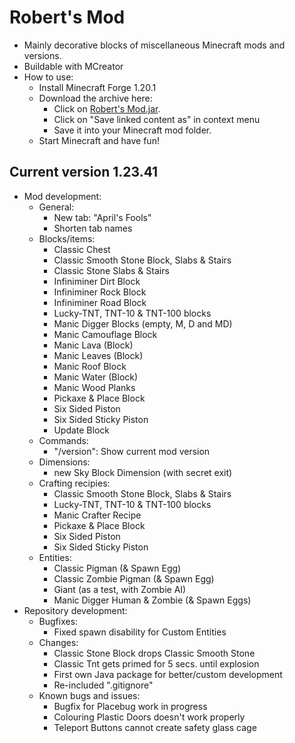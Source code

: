 # Robert's Mod

- Mainly decorative blocks of miscellaneous Minecraft mods and versions.
- Buildable with MCreator
- How to use:
  - Install Minecraft Forge 1.20.1
  - Download the archive here:
    - Click on [Robert's Mod.jar](https://github.com/DerRobert-28/RobertsMod/releases/download/v1.23.41/RobertsMod.jar).
    - Click on "Save linked content as" in context menu
    - Save it into your Minecraft mod folder.
  - Start Minecraft and have fun!

## Current version 1.23.41

- Mod development:
  - General:
    - New tab: "April's Fools"
    - Shorten tab names
  - Blocks/items:
    - Classic Chest
    - Classic Smooth Stone Block, Slabs & Stairs
    - Classic Stone Slabs & Stairs
    - Infiniminer Dirt Block
    - Infiniminer Rock Block
    - Infiniminer Road Block
    - Lucky-TNT, TNT-10 & TNT-100 blocks
    - Manic Digger Blocks (empty, M, D and MD)
    - Manic Camouflage Block
    - Manic Lava (Block)
    - Manic Leaves (Block)
    - Manic Roof Block
    - Manic Water (Block)
    - Manic Wood Planks
    - Pickaxe & Place Block
    - Six Sided Piston
    - Six Sided Sticky Piston
    - Update Block
  - Commands:
    - "/version": Show current mod version
  - Dimensions:
    - new Sky Block Dimension (with secret exit)
  - Crafting recipies:
    - Classic Smooth Stone Block, Slabs & Stairs
    - Lucky-TNT, TNT-10 & TNT-100 blocks
    - Manic Crafter Recipe
    - Pickaxe & Place Block
    - Six Sided Piston
    - Six Sided Sticky Piston
  - Entities:
    - Classic Pigman (& Spawn Egg)
    - Classic Zombie Pigman (& Spawn Egg)
    - Giant (as a test, with Zombie AI)
    - Manic Digger Human & Zombie (& Spawn Eggs)
- Repository development:
  - Bugfixes:
    - Fixed spawn disability for Custom Entities
  - Changes:
    - Classic Stone Block drops Classic Smooth Stone
    - Classic Tnt gets primed for 5 secs. until explosion
    - First own Java package for better/custom development
    - Re-included ".gitignore"
  - Known bugs and issues:
    - Bugfix for Placebug work in progress
    - Colouring Plastic Doors doesn't work properly
    - Teleport Buttons cannot create safety glass cage
